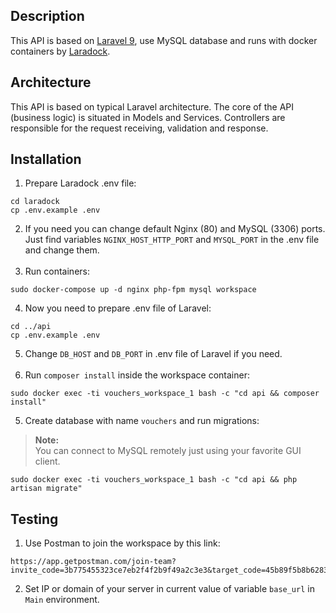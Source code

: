 ## Description

This API is based on [Laravel 9](https://laravel.com/docs/9.x), use MySQL database and runs with docker containers by [Laradock](https://laradock.io/).

## Architecture

This API is based on typical Laravel architecture. The core of the API (business logic) is situated in Models and Services. Controllers are responsible for the request receiving, validation and response.

## Installation

1. Prepare Laradock .env file: 
```
cd laradock
cp .env.example .env
```
2. If you need you can change default Nginx (80) and MySQL (3306) ports. Just find variables ``NGINX_HOST_HTTP_PORT`` and ``MYSQL_PORT`` in the .env file and change them.<br><br>
3. Run containers:
```
sudo docker-compose up -d nginx php-fpm mysql workspace
```
4. Now you need to prepare .env file of Laravel:
```
cd ../api
cp .env.example .env
```
5. Change ``DB_HOST`` and ``DB_PORT`` in .env file of Laravel if you need.<br><br>
5. Run ``composer install`` inside the workspace container:
```
sudo docker exec -ti vouchers_workspace_1 bash -c "cd api && composer install"
```
5. Create database with name ``vouchers`` and run migrations:
> **Note:**<br>
> You can connect to MySQL remotely just using your favorite GUI client.
```
sudo docker exec -ti vouchers_workspace_1 bash -c "cd api && php artisan migrate"
```
## Testing

1. Use Postman to join the workspace by this link:
```
https://app.getpostman.com/join-team?invite_code=3b775455323ce7eb2f4f2b9f49a2c3e3&target_code=45b89f5b8b62833d8c9964ed05e93281
```
2. Set IP or domain of your server in current value of variable ``base_url`` in ``Main`` environment.
